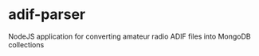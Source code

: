adif-parser
===========

NodeJS application for converting amateur radio ADIF files into MongoDB collections
